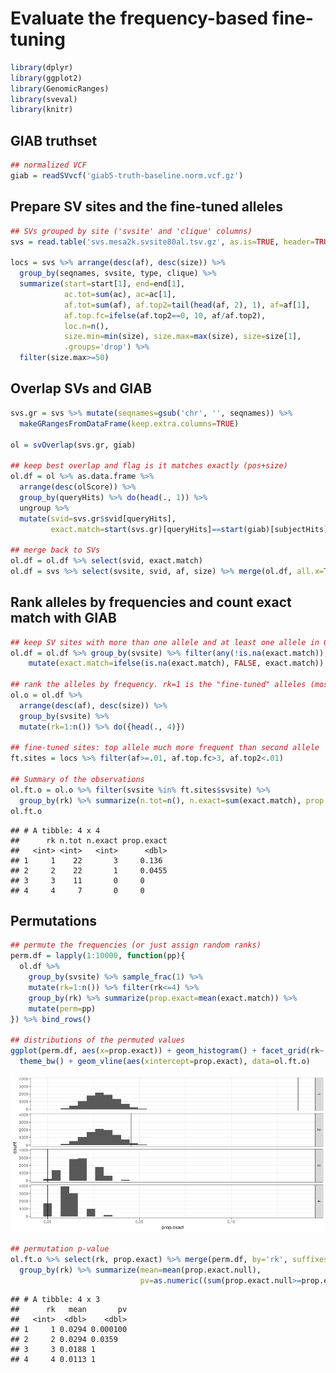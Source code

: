Evaluate the frequency-based fine-tuning
================

``` r
library(dplyr)
library(ggplot2)
library(GenomicRanges)
library(sveval)
library(knitr)
```

## GIAB truthset

``` r
## normalized VCF
giab = readSVvcf('giab5-truth-baseline.norm.vcf.gz')
```

## Prepare SV sites and the fine-tuned alleles

``` r
## SVs grouped by site ('svsite' and 'clique' columns)
svs = read.table('svs.mesa2k.svsite80al.tsv.gz', as.is=TRUE, header=TRUE)

locs = svs %>% arrange(desc(af), desc(size)) %>%
  group_by(seqnames, svsite, type, clique) %>%
  summarize(start=start[1], end=end[1],
            ac.tot=sum(ac), ac=ac[1],
            af.tot=sum(af), af.top2=tail(head(af, 2), 1), af=af[1],
            af.top.fc=ifelse(af.top2==0, 10, af/af.top2),
            loc.n=n(),
            size.min=min(size), size.max=max(size), size=size[1],
            .groups='drop') %>%
  filter(size.max>=50)
```

## Overlap SVs and GIAB

``` r
svs.gr = svs %>% mutate(seqnames=gsub('chr', '', seqnames)) %>%
  makeGRangesFromDataFrame(keep.extra.columns=TRUE)

ol = svOverlap(svs.gr, giab)

## keep best overlap and flag is it matches exactly (pos+size)
ol.df = ol %>% as.data.frame %>%
  arrange(desc(olScore)) %>%
  group_by(queryHits) %>% do(head(., 1)) %>%
  ungroup %>% 
  mutate(svid=svs.gr$svid[queryHits],
         exact.match=start(svs.gr)[queryHits]==start(giab)[subjectHits] & end(svs.gr)[queryHits]==end(giab)[subjectHits] & svs.gr$size[queryHits]==giab$size[subjectHits])

## merge back to SVs
ol.df = ol.df %>% select(svid, exact.match)
ol.df = svs %>% select(svsite, svid, af, size) %>% merge(ol.df, all.x=TRUE)
```

## Rank alleles by frequencies and count exact match with GIAB

``` r
## keep SV sites with more than one allele and at least one allele in GIAB
ol.df = ol.df %>% group_by(svsite) %>% filter(any(!is.na(exact.match)), n()>1) %>%
    mutate(exact.match=ifelse(is.na(exact.match), FALSE, exact.match))

## rank the alleles by frequency. rk=1 is the "fine-tuned" alleles (most frequent)
ol.o = ol.df %>% 
  arrange(desc(af), desc(size)) %>%
  group_by(svsite) %>% 
  mutate(rk=1:n()) %>% do({head(., 4)})

## fine-tuned sites: top allele much more frequent than second allele
ft.sites = locs %>% filter(af>=.01, af.top.fc>3, af.top2<.01)

## Summary of the observations
ol.ft.o = ol.o %>% filter(svsite %in% ft.sites$svsite) %>% 
  group_by(rk) %>% summarize(n.tot=n(), n.exact=sum(exact.match), prop.exact=mean(exact.match))
ol.ft.o
```

    ## # A tibble: 4 x 4
    ##      rk n.tot n.exact prop.exact
    ##   <int> <int>   <int>      <dbl>
    ## 1     1    22       3     0.136 
    ## 2     2    22       1     0.0455
    ## 3     3    11       0     0     
    ## 4     4     7       0     0

## Permutations

``` r
## permute the frequencies (or just assign random ranks)
perm.df = lapply(1:10000, function(pp){
  ol.df %>% 
    group_by(svsite) %>% sample_frac(1) %>% 
    mutate(rk=1:n()) %>% filter(rk<=4) %>%
    group_by(rk) %>% summarize(prop.exact=mean(exact.match)) %>%
    mutate(perm=pp)
}) %>% bind_rows()

## distributions of the permuted values
ggplot(perm.df, aes(x=prop.exact)) + geom_histogram() + facet_grid(rk~.) +
  theme_bw() + geom_vline(aes(xintercept=prop.exact), data=ol.ft.o)
```

![](fine-tune-eval_files/figure-gfm/perm-1.png)<!-- -->

``` r
## permutation p-value
ol.ft.o %>% select(rk, prop.exact) %>% merge(perm.df, by='rk', suffixes=c('.obs', '.null')) %>%
  group_by(rk) %>% summarize(mean=mean(prop.exact.null),
                             pv=as.numeric((sum(prop.exact.null>=prop.exact.obs)+1)/(1+n())))
```

    ## # A tibble: 4 x 3
    ##      rk   mean       pv
    ##   <int>  <dbl>    <dbl>
    ## 1     1 0.0294 0.000100
    ## 2     2 0.0294 0.0359  
    ## 3     3 0.0188 1       
    ## 4     4 0.0113 1

